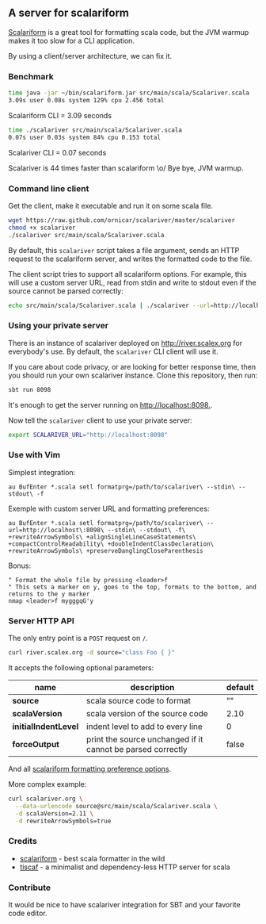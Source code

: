 ## A server for scalariform

[Scalariform](https://github.com/mdr/scalariform) is a great tool for formatting scala code,
but the JVM warmup makes it too slow for a CLI application.

By using a client/server architecture, we can fix it.

### Benchmark

```sh
time java -jar ~/bin/scalariform.jar src/main/scala/Scalariver.scala
3.09s user 0.08s system 129% cpu 2.456 total
```
Scalariform CLI = 3.09 seconds

```sh
time ./scalariver src/main/scala/Scalariver.scala
0.07s user 0.03s system 84% cpu 0.153 total
```
Scalariver CLI = 0.07 seconds

Scalariver is 44 times faster than scalariform \o/ Bye bye, JVM warmup.

### Command line client

Get the client, make it executable and run it on some scala file.
```sh
wget https://raw.github.com/ornicar/scalariver/master/scalariver
chmod +x scalariver
./scalariver src/main/scala/Scalariver.scala
```

By default, this `scalariver` script takes a file argument,
sends an HTTP request to the scalariform server,
and writes the formatted code to the file.

The client script tries to support all scalariform options.
For example, this will use a custom server URL, read from stdin and 
write to stdout even if the source cannot be parsed correctly:

```sh
echo src/main/scala/Scalariver.scala | ./scalariver --url=http://localhost:8098 --stdin --stdout -f
```

### Using your private server

There is an instance of scalariver deployed on http://river.scalex.org for everybody's use.
By default, the `scalariver` CLI client will use it. 

If you care about code privacy, or are looking for better response time,
then you should run your own scalariver instance.
Clone this repository, then run:

```sh
sbt run 8098
```

It's enough to get the server running on [http://localhost:8098.](http://localhost:8098).

Now tell the `scalariver` client to use your private server:

```sh
export SCALARIVER_URL="http://localhost:8098"
```

### Use with Vim

Simplest integration:

```vim
au BufEnter *.scala setl formatprg=/path/to/scalariver\ --stdin\ --stdout\ -f
```

Exemple with custom server URL and formatting preferences:

```vim
au BufEnter *.scala setl formatprg=/path/to/scalariver\ --url=http://localhost\:8098\ --stdin\ --stdout\ -f\ +rewriteArrowSymbols\ +alignSingleLineCaseStatements\ +compactControlReadability\ +doubleIndentClassDeclaration\ +rewriteArrowSymbols\ +preserveDanglingCloseParenthesis
```

Bonus:

```
" Format the whole file by pressing <leader>f
" This sets a marker on y, goes to the top, formats to the bottom, and returns to the y marker
nmap <leader>f mygggqG'y
```

### Server HTTP API

The only entry point is a `POST` request on `/`.

```sh
curl river.scalex.org -d source="class Foo { }"
```

It accepts the following optional parameters:

name | description | default
--- | --- | ---
**source** | scala source code to format | ""
**scalaVersion** | scala version of the source code | 2.10
**initialIndentLevel** | indent level to add to every line | 0
**forceOutput** | print the source unchanged if it cannot be parsed correctly | false

And all [scalariform formatting preference options](https://github.com/mdr/scalariform#preferences).

More complex example:

```sh
curl scalariver.org \
  --data-urlencode source@src/main/scala/Scalariver.scala \
  -d scalaVersion=2.11 \
  -d rewriteArrowSymbols=true
```

### Credits

- [scalariform](https://github.com/mdr/scalariform) - best scala formatter in the wild
- [tiscaf](https://github.com/gnieh/tiscaf) - a minimalist and dependency-less HTTP server for scala

### Contribute

It would be nice to have scalariver integration for SBT and your favorite code editor.
